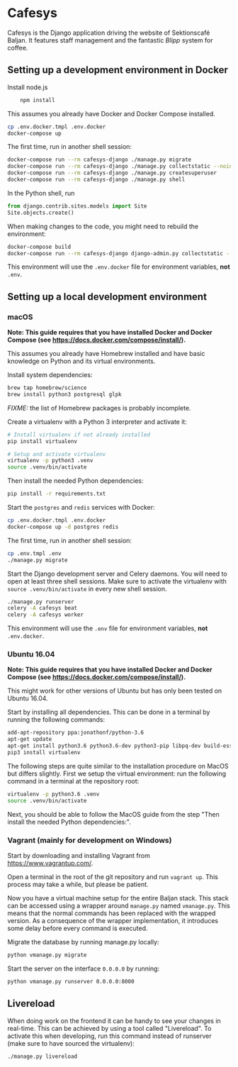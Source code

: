 # Cafesys
Cafesys is the Django application driving the website of Sektionscafé Baljan. It features staff management and the
fantastic *Blipp* system for coffee.

## Setting up a development environment in Docker
Install node.js
```sh
    npm install
```
This assumes you already have Docker and Docker Compose installed.
```sh
cp .env.docker.tmpl .env.docker
docker-compose up
```

The first time, run in another shell session:
```sh
docker-compose run --rm cafesys-django ./manage.py migrate
docker-compose run --rm cafesys-django ./manage.py collectstatic --noinput
docker-compose run --rm cafesys-django ./manage.py createsuperuser
docker-compose run --rm cafesys-django ./manage.py shell
```

In the Python shell, run
```python
from django.contrib.sites.models import Site
Site.objects.create()
```

When making changes to the code, you might need to rebuild the environment:
```sh
docker-compose build
docker-compose run --rm cafesys-django django-admin.py collectstatic --noinput
```

This environment will use the `.env.docker` file for environment variables, **not** `.env`.

## Setting up a local development environment
### macOS
**Note: This guide requires that you have installed Docker and Docker Compose (see https://docs.docker.com/compose/install/).**

This assumes you already have Homebrew installed and have basic knowledge on Python and its virtual environments.

Install system dependencies:
```sh
brew tap homebrew/science
brew install python3 postgresql glpk
```
*FIXME:* the list of Homebrew packages is probably incomplete.

Create a virtualenv with a Python 3 interpreter and activate it:
```sh
# Install virtualenv if not already installed
pip install virtualenv

# Setup and activate virtualenv
virtualenv -p python3 .venv
source .venv/bin/activate
```

Then install the needed Python dependencies:
```sh
pip install -r requirements.txt
```

Start the `postgres` and `redis` services with Docker:
```sh
cp .env.docker.tmpl .env.docker
docker-compose up -d postgres redis
```

The first time, run in another shell session:
```sh
cp .env.tmpl .env
./manage.py migrate
```

Start the Django development server and Celery daemons. You will need to open at least three shell sessions.
Make sure to activate the virtualenv with `source .venv/bin/activate` in every new shell session.
```sh
./manage.py runserver
celery -A cafesys beat
celery -A cafesys worker

```

This environment will use the `.env` file for environment variables, **not** `.env.docker`.

### Ubuntu 16.04
**Note: This guide requires that you have installed Docker and Docker Compose (see https://docs.docker.com/compose/install/).**

This might work for other versions of Ubuntu but has only been tested on Ubuntu 16.04.

Start by installing all dependencies. This can be done in a terminal by running the following commands:
```sh
add-apt-repository ppa:jonathonf/python-3.6
apt-get update
apt-get install python3.6 python3.6-dev python3-pip libpq-dev build-essential libssl-dev g++ libffi-dev python3-dev pypy glpk-utils
pip3 install virtualenv
```

The following steps are quite similar to the installation procedure on MacOS but differs slightly. First we setup the virtual environment: run the following command in a terminal at the repository root:
```sh
virtualenv -p python3.6 .venv
source .venv/bin/activate
```

Next, you should be able to follow the MacOS guide from the step "Then install the needed Python dependencies:".

### Vagrant (mainly for development on Windows)
Start by downloading and installing Vagrant from https://www.vagrantup.com/.

Open a terminal in the root of the git repository and run `vagrant up`. This process may take a while, but please be patient.

Now you have a virtual machine setup for the entire Baljan stack. This stack can be accessed using a wrapper
around `manage.py` named `vmanage.py`. This means that the normal commands has been replaced with the wrapped
version. As a consequence of the wrapper implementation, it introduces some delay before every command is executed.

Migrate the database by running manage.py locally:
```sh
python vmanage.py migrate
```

Start the server on the interface `0.0.0.0` by running:
```sh
python vmanage.py runserver 0.0.0.0:8000
```

## Livereload

When doing work on the frontend it can be handy to see your changes in real-time. This can be achieved by using a tool called "Livereload". To activate this when developing, run this command instead of runserver (make sure to have sourced the virtualenv):

```sh
./manage.py livereload
```

